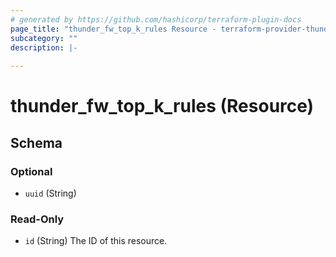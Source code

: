 ```yaml
---
# generated by https://github.com/hashicorp/terraform-plugin-docs
page_title: "thunder_fw_top_k_rules Resource - terraform-provider-thunder"
subcategory: ""
description: |-
  
---
```


# thunder_fw_top_k_rules (Resource)





<!-- schema generated by tfplugindocs -->
## Schema

### Optional

- `uuid` (String)

### Read-Only

- `id` (String) The ID of this resource.


